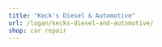 ```yaml
---
title: "Keck's Diesel & Automotive"
url: /logan/kecks-diesel-and-automotive/
shop: car repair
---
```

